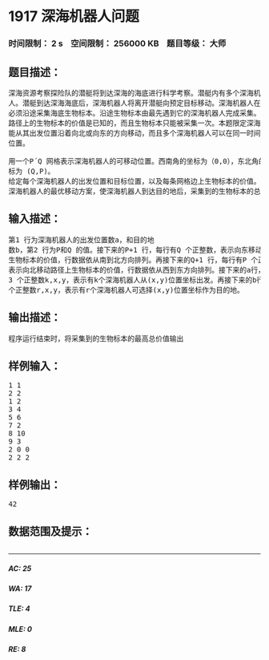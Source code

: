 # 1917 深海机器人问题    
### 时间限制： 2 s&nbsp;&nbsp;&nbsp;&nbsp;空间限制： 256000 KB&nbsp;&nbsp;&nbsp;&nbsp;题目等级： 大师  
## 题目描述：  

<pre>
深海资源考察探险队的潜艇将到达深海的海底进行科学考察。潜艇内有多个深海机器  
人。潜艇到达深海海底后，深海机器人将离开潜艇向预定目标移动。深海机器人在移动中还  
必须沿途采集海底生物标本。沿途生物标本由最先遇到它的深海机器人完成采集。每条预定  
路径上的生物标本的价值是已知的，而且生物标本只能被采集一次。本题限定深海机器人只  
能从其出发位置沿着向北或向东的方向移动，而且多个深海机器人可以在同一时间占据同一  
位置。
 
用一个P´Q 网格表示深海机器人的可移动位置。西南角的坐标为（0,0），东北角的坐  
标为 (Q,P)。  
给定每个深海机器人的出发位置和目标位置，以及每条网格边上生物标本的价值。计算  
深海机器人的最优移动方案，使深海机器人到达目的地后，采集到的生物标本的总价值最高。
</pre>
  
  
## 输入描述：  

<pre>
第1 行为深海机器人的出发位置数a，和目的地  
数b，第2 行为P和Q 的值。接下来的P+1 行，每行有Q 个正整数，表示向东移动路径上  
生物标本的价值，行数据依从南到北方向排列。再接下来的Q+1 行，每行有P 个正整数，  
表示向北移动路径上生物标本的价值，行数据依从西到东方向排列。接下来的a行，每行有  
3 个正整数k,x,y，表示有k个深海机器人从(x,y)位置坐标出发。再接下来的b行，每行有3  
个正整数r,x,y，表示有r个深海机器人可选择(x,y)位置坐标作为目的地。
</pre>
  
  
## 输出描述：  

<pre>
程序运行结束时，将采集到的生物标本的最高总价值输出
</pre>
  
  
## 样例输入：  

<pre>
1 1  
2 2  
1 2  
3 4  
5 6  
7 2  
8 10  
9 3  
2 0 0  
2 2 2
</pre>
  
  
## 样例输出：  

<pre>
42
</pre>
  
  
## 数据范围及提示：  

<pre>
</pre>
  
  
***  

##### AC: 25  
##### WA: 17  
##### TLE: 4  
##### MLE: 0  
##### RE: 8  
